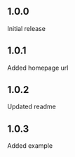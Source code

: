 ## 1.0.0
Initial release

## 1.0.1
Added homepage url

## 1.0.2
Updated readme

## 1.0.3
Added example